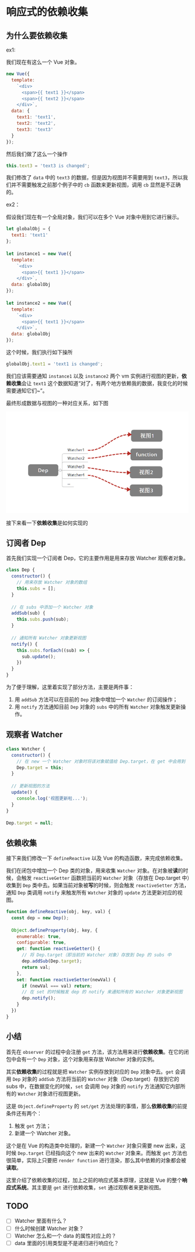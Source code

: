 # 响应式的依赖收集

## 为什么要依赖收集

ex1:

我们现在有这么一个 Vue 对象。

```js
new Vue({
  template:
    `<div>
      <span>{{ text1 }}</span>
      <span>{{ text2 }}</span>
    </div>`,
  data: {
    text1: 'text1',
    text2: 'text2',
    text3: 'text3'
  }
});
```

然后我们做了这么一个操作

```js
this.text3 = 'text3 is changed';
```

我们修改了 `data` 中的 `text3` 的数据，但是因为视图并不需要用到 `text3`，所以我们并不需要触发之前那个例子中的 `cb` 函数来更新视图，调用 `cb` 显然是不正确的。

ex2：

假设我们现在有一个全局对象，我们可以在多个 Vue 对象中用到它进行展示。

```js
let globalObj = {
  text1: 'text1'
};

let instance1 = new Vue({
  template:
    `<div>
      <span>{{ text1 }}</span>
    </div>`,
  data: globalObj
});

let instance2 = new Vue({
  template:
    `<div>
      <span>{{ text1 }}</span>
    </div>`,
  data: globalObj
});
```

这个时候，我们执行如下操所

```js
globalObj.text1 = 'text1 is changed';
```

我们应该需要通知 `instance1` 以及 `instance2` 两个 vm 实例进行视图的更新，**依赖收集**会让 `text1` 这个数据知道“对了，有两个地方依赖我的数据，我变化的时候需要通知它们~”。

最终形成数据与视图的一种对应关系，如下图

<img src="../images/watcher-to-data.png" width="500">

接下来看一下**依赖收集**是如何实现的

## 订阅者 Dep

首先我们实现一个订阅者 Dep，它的主要作用是用来存放 Watcher 观察者对象。

```js
class Dep {
  constructor() {
    // 用来存放 Watcher 对象的数组
    this.subs = [];
  }

  // 在 subs 中添加一个 Watcher 对象
  addSub(sub) {
    this.subs.push(sub);
  }

  // 通知所有 Watcher 对象更新视图
  notify() {
    this.subs.forEach((sub) => {
      sub.update();
    })
  }
}
```

为了便于理解，这里着实现了部分方法，主要是两件事：

1. 用 `addSub` 方法可以在目前的 `Dep` 对象中增加一个 `Watcher` 的订阅操作；
2. 用 `notify` 方法通知目前 `Dep` 对象的 `subs` 中的所有 `Watcher` 对象触发更新操作。

## 观察者 Watcher

```js
class Watcher {
  constructor() {
    // 在 new 一个 Watcher 对象时将该对象赋值给 Dep.target，在 get 中会用到
    Dep.target = this;
  }

  // 更新视图的方法
  update() {
    console.log('视图更新啦...');
  }
}

Dep.target = null;
```

## 依赖收集

接下来我们修改一下 `defineReactive` 以及 Vue 的构造函数，来完成依赖收集。

我们在闭包中增加一个 Dep 类的对象，用来收集 `Watcher` 对象。在对象被**读**的时候，会触发 `reactiveGetter` 函数把当前的 `Watcher` 对象（存放在 Dep.target 中）收集到 `Dep` 类中去。如果当前对象被**写**的时候，则会触发 `reactiveSetter` 方法，通知 `Dep` 类调用 `notify` 来触发所有 `Watcher` 对象的 `update` 方法更新对应的视图。

```js
function defineReactive(obj, key, val) {
  const dep = new Dep();

  Object.defineProperty(obj, key, {
    enumerable: true,
    configurable: true,
    get: function reactiveGetter() {
      // 将 Dep.target（即当前的 Watcher 对象）存放到 Dep 的 subs 中
      dep.addSub(Dep.target);
      return val;
    },
    set: function reactiveSetter(newVal) {
      if (newVal === val) return;
      // 在 set 的时候触发 dep 的 notify 来通知所有的 Watcher 对象更新视图
      dep.notify();
    }
  })
}
```

## 小结

首先在 `observer` 的过程中会注册 `get` 方法，该方法用来进行**依赖收集**。在它的闭包中会有一个 `Dep` 对象，这个对象用来存放 Watcher 对象的实例。

其实**依赖收集**的过程就是把 `Watcher` 实例存放到对应的 `Dep` 对象中去。`get` 会调用 `Dep` 对象的 `addSub` 方法将当前的 `Watcher` 对象（Dep.target）存放到它的 subs 中，在数据变化的时候，`set` 会调用 `Dep` 对象的 `notify` 方法通知它内部所有的 `Watcher` 对象进行视图更新。

这是 `Object.defineProperty` 的 `set/get` 方法处理的事情，那么**依赖收集**的前提条件还有两个：

1. 触发 `get` 方法；
2. 新建一个 Watcher 对象。
   
这个是在 Vue 的构造类中处理的，新建一个 `Watcher` 对象只需要 new 出来，这时候 `Dep.target` 已经指向这个 new 出来的 `Watcher` 对象来。而触发 `get` 方法也很简单，实际上只要把 `render function` 进行渲染，那么其中依赖的对象都会被**读取**。

这里介绍了依赖收集的过程，加上之前的响应式基本原理，这就是 Vue 的整个**响应式系统**。其主要是 `get` 进行依赖收集，`set` 通过观察者来更新视图。

## TODO

- [ ] Watcher 里面有什么？
- [ ] 什么时候创建 Watcher 对象？
- [ ] Watcher 怎么和一个 data 的属性对应上的？
- [ ] data 里面的引用类型是不是递归进行响应化？
